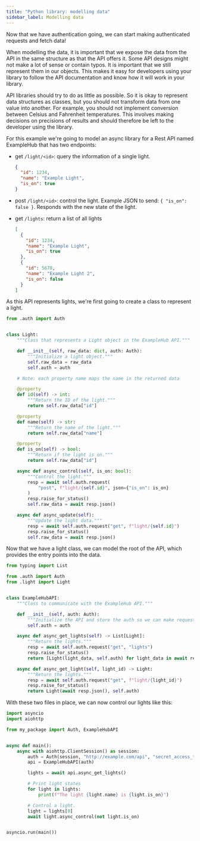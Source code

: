 ```yaml
---
title: "Python library: modelling data"
sidebar_label: Modelling data
---
```


Now that we have authentication going, we can start making authenticated requests and fetch data!

When modelling the data, it is important that we expose the data from the API in the same structure as that the API offers it. Some API designs might not make a lot of sense or contain typos. It is important that we still represent them in our objects. This makes it easy for developers using your library to follow the API documentation and know how it will work in your library.

API libraries should try to do as little as possible. So it is okay to represent data structures as classes, but you should not transform data from one value into another. For example, you should not implement conversion between Celsius and Fahrenheit temperatures. This involves making decisions on precisions of results and should therefore be left to the developer using the library.

For this example we're going to model an async library for a Rest API named ExampleHub that has two endpoints:

- get `/light/<id>`: query the information of a single light.

  ```json
  {
    "id": 1234,
    "name": "Example Light",
    "is_on": true
  }
  ```

- post `/light/<id>`: control the light. Example JSON to send: `{ "is_on": false }`. Responds with the new state of the light.

- get `/lights`: return a list of all lights
  ```json
  [
    {
      "id": 1234,
      "name": "Example Light",
      "is_on": true
    },
    {
      "id": 5678,
      "name": "Example Light 2",
      "is_on": false
    }
  ]
  ```

As this API represents lights, we're first going to create a class to represent a light.

```python
from .auth import Auth


class Light:
    """Class that represents a Light object in the ExampleHub API."""

    def __init__(self, raw_data: dict, auth: Auth):
        """Initialize a light object."""
        self.raw_data = raw_data
        self.auth = auth

    # Note: each property name maps the name in the returned data

    @property
    def id(self) -> int:
        """Return the ID of the light."""
        return self.raw_data["id"]

    @property
    def name(self) -> str:
        """Return the name of the light."""
        return self.raw_data["name"]

    @property
    def is_on(self) -> bool:
        """Return if the light is on."""
        return self.raw_data["id"]

    async def async_control(self, is_on: bool):
        """Control the light."""
        resp = await self.auth.request(
            "post", f"light/{self.id}", json={"is_on": is_on}
        )
        resp.raise_for_status()
        self.raw_data = await resp.json()

    async def async_update(self):
        """Update the light data."""
        resp = await self.auth.request("get", f"light/{self.id}")
        resp.raise_for_status()
        self.raw_data = await resp.json()
```

Now that we have a light class, we can model the root of the API, which provides the entry points into the data.

```python
from typing import List

from .auth import Auth
from .light import Light


class ExampleHubAPI:
    """Class to communicate with the ExampleHub API."""

    def __init__(self, auth: Auth):
        """Initialize the API and store the auth so we can make requests."""
        self.auth = auth

    async def async_get_lights(self) -> List[Light]:
        """Return the lights."""
        resp = await self.auth.request("get", "lights")
        resp.raise_for_status()
        return [Light(light_data, self.auth) for light_data in await resp.json()]

    async def async_get_light(self, light_id) -> Light:
        """Return the lights."""
        resp = await self.auth.request("get", f"light/{light_id}")
        resp.raise_for_status()
        return Light(await resp.json(), self.auth)
```

With these two files in place, we can now control our lights like this:

```python
import asyncio
import aiohttp

from my_package import Auth, ExampleHubAPI


async def main():
    async with aiohttp.ClientSession() as session:
        auth = Auth(session, "http://example.com/api", "secret_access_token")
        api = ExampleHubAPI(auth)

        lights = await api.async_get_lights()

        # Print light states
        for light in lights:
            print(f"The light {light.name} is {light.is_on}")

        # Control a light.
        light = lights[0]
        await light.async_control(not light.is_on)


asyncio.run(main())
```
